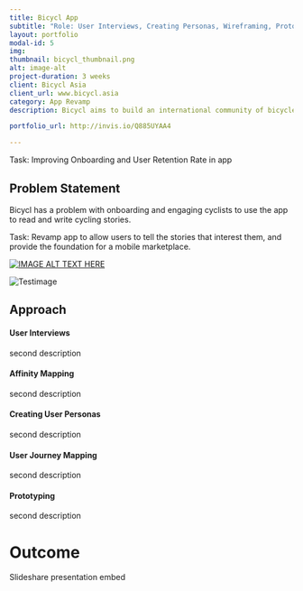 ```yaml
---
title: Bicycl App
subtitle: "Role: User Interviews, Creating Personas, Wireframing, Prototyping"
layout: portfolio
modal-id: 5
img: 
thumbnail: bicycl_thumbnail.png
alt: image-alt
project-duration: 3 weeks
client: Bicycl Asia
client_url: www.bicycl.asia
category: App Revamp
description: Bicycl aims to build an international community of bicycle users who share their cycling stories. 

portfolio_url: http://invis.io/Q885UYAA4

---
```

Task: Improving Onboarding and User Retention Rate in app 

## Problem Statement
Bicycl has a problem with onboarding and engaging cyclists to use the app to read and write cycling stories. 

Task: Revamp app to allow users to tell the stories that interest them, and provide the foundation for a mobile marketplace.

[![IMAGE ALT TEXT HERE](http://img.youtube.com/vi/o9WVWrpylro/0.jpg)](https://www.youtube.com/watch?v=o9WVWrpylro)

![Testimage](..img/bicycl_thumbnail.png?raw=true)

## Approach

#### User Interviews

second description

#### Affinity Mapping

second description

#### Creating User Personas
second description

#### User Journey Mapping
second description

#### Prototyping
second description

# Outcome

Slideshare presentation embed
